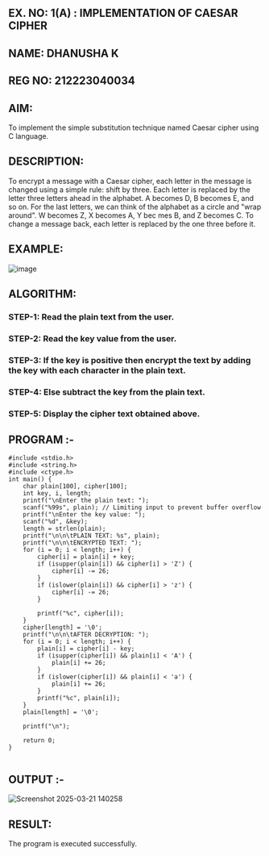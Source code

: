 ## EX. NO: 1(A) : IMPLEMENTATION OF CAESAR CIPHER
## NAME: DHANUSHA K
## REG NO: 212223040034
## AIM:

To implement the simple substitution technique named Caesar cipher using C language.

## DESCRIPTION:

To encrypt a message with a Caesar cipher, each letter in the message is changed using a simple rule: shift by three. Each letter is replaced by the letter three letters ahead in the alphabet. A becomes D, B becomes E, and so on. For the last letters, we can think of the
alphabet as a circle and "wrap around". W becomes Z, X becomes A, Y bec mes B, and Z
becomes C. To change a message back, each letter is replaced by the one three before it.

## EXAMPLE:



![image](https://github.com/Hemamanigandan/CNS/assets/149653568/eb9c6c43-8c80-4cdd-b9d4-91705a311c79)


## ALGORITHM:

### STEP-1: Read the plain text from the user.
### STEP-2: Read the key value from the user.
### STEP-3: If the key is positive then encrypt the text by adding the key with each character in the plain text.
### STEP-4: Else subtract the key from the plain text.
### STEP-5: Display the cipher text obtained above.


## PROGRAM :-
```
#include <stdio.h>
#include <string.h>
#include <ctype.h>
int main() {
    char plain[100], cipher[100];
    int key, i, length;
    printf("\nEnter the plain text: ");
    scanf("%99s", plain); // Limiting input to prevent buffer overflow
    printf("\nEnter the key value: ");
    scanf("%d", &key);
    length = strlen(plain);
    printf("\n\n\tPLAIN TEXT: %s", plain);
    printf("\n\n\tENCRYPTED TEXT: ");
    for (i = 0; i < length; i++) {
        cipher[i] = plain[i] + key;
        if (isupper(plain[i]) && cipher[i] > 'Z') {
            cipher[i] -= 26;
        }
        if (islower(plain[i]) && cipher[i] > 'z') {
            cipher[i] -= 26;
        }

        printf("%c", cipher[i]);
    }
    cipher[length] = '\0'; 
    printf("\n\n\tAFTER DECRYPTION: ");
    for (i = 0; i < length; i++) {
        plain[i] = cipher[i] - key;
        if (isupper(cipher[i]) && plain[i] < 'A') {
            plain[i] += 26;
        }
        if (islower(cipher[i]) && plain[i] < 'a') {
            plain[i] += 26;
        }
        printf("%c", plain[i]);
    }
    plain[length] = '\0'; 

    printf("\n");

    return 0; 
}


```
## OUTPUT :-
![Screenshot 2025-03-21 140258](https://github.com/user-attachments/assets/fc5d9789-b4cc-4721-a98f-b9a9e6ccf6d9)

## RESULT:
The program is executed successfully.

